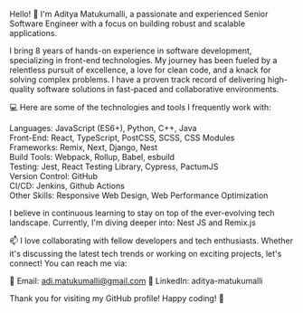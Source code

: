 Hello! 👋 I'm Aditya Matukumalli, a passionate and experienced Senior Software Engineer with a focus on building robust and scalable applications.

I bring 8 years of hands-on experience in software development, specializing in front-end technologies. My journey has been fueled by a relentless pursuit of excellence, a love for clean code, and a knack for solving complex problems. I have a proven track record of delivering high-quality software solutions in fast-paced and collaborative environments.

💻 Here are some of the technologies and tools I frequently work with:

Languages: JavaScript (ES6+), Python, C++, Java  
Front-End: React, TypeScript, PostCSS, SCSS, CSS Modules  
Frameworks: Remix, Next, Django, Nest  
Build Tools: Webpack, Rollup, Babel, esbuild  
Testing: Jest, React Testing Library, Cypress, PactumJS  
Version Control: GitHub  
CI/CD: Jenkins, Github Actions  
Other Skills: Responsive Web Design, Web Performance Optimization  

I believe in continuous learning to stay on top of the ever-evolving tech landscape. Currently, I'm diving deeper into: Nest JS and Remix.js

📫 I love collaborating with fellow developers and tech enthusiasts. Whether it's discussing the latest tech trends or working on exciting projects, let's connect! You can reach me via:

📧 Email: adi.matukumalli@gmail.com 💼 LinkedIn: aditya-matukumalli

Thank you for visiting my GitHub profile! Happy coding! 🚀
